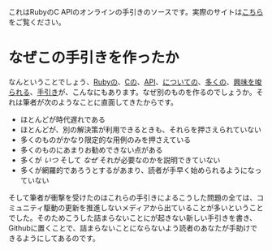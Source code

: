 これはRubyのC APIのオンラインの手引きのソースです。実際のサイトは[こちら][io]をご覧ください。

[io]: http://silverhammermba.github.io/emberb

# なぜこの手引きを作ったか #

なんということでしょう、[Rubyの][c]、[Cの][b]、[API][a]、[についての][d]、[多くの][g]、[興味を唆られる][f]、[手引き][e]が、こんなにもあります。なぜ別のものを作るのでしょうか。それは筆者が次のようなことに直面してきたからです。

* ほとんどが時代遅れである
* ほとんどが、別の解決策が利用できるときも、それらを押さえられていない
* 多くのものがかなり限定的な用例のみを押さえている
* 多くのものにあまりお勧めできない点がある
* 多くが _いつ_ そして _なぜ_ それが必要なのかを説明できていない
* 多くが網羅的であろうとするがあまり、読者が手早く始められるようになっていない

そして筆者が衝撃を受けたのはこれらの手引きによるこうした問題の全ては、コミュニティ駆動の更新を推進しないメディアから出ていることが多いということでした。そのためこうした詰まらないことにが起きない新しい手引きを書き、Githubに置くことで、詰まらないことにならないよう読者のあなたが手助けできるようにしてあるのです。

[a]:http://clalance.blogspot.com/2011/01/writing-ruby-extensions-in-c-part-1.html
[b]:https://raw.githubusercontent.com/ruby/ruby/master/doc/extension.rdoc
[c]:http://blog.jacius.info/ruby-c-extension-cheat-sheet/
[d]:http://hugopl.github.io/2014/04/09/Embedding-Ruby-2.1-into-a-Cpp-application.html
[e]:https://gist.github.com/jefftrull/1305431
[f]:http://metaeditor.sourceforge.net/embed/
[g]:http://ruby-doc.com/docs/ProgrammingRuby/html/ext_ruby.html
